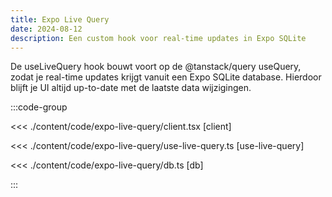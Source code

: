 ```yaml
---
title: Expo Live Query
date: 2024-08-12
description: Een custom hook voor real-time updates in Expo SQLite
---
```


De useLiveQuery hook bouwt voort op de @tanstack/query useQuery, zodat je real-time updates krijgt vanuit een Expo SQLite database. Hierdoor blijft je UI altijd up-to-date met de laatste data wijzigingen.

:::code-group

<<< ./content/code/expo-live-query/client.tsx [client]

<<< ./content/code/expo-live-query/use-live-query.ts [use-live-query]

<<< ./content/code/expo-live-query/db.ts [db]

:::
